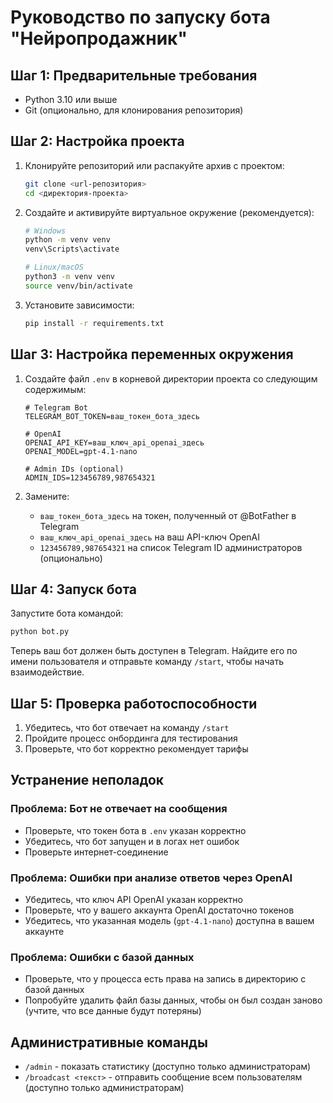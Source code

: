 # Руководство по запуску бота "Нейропродажник"

## Шаг 1: Предварительные требования

- Python 3.10 или выше
- Git (опционально, для клонирования репозитория)

## Шаг 2: Настройка проекта

1. Клонируйте репозиторий или распакуйте архив с проектом:
   ```bash
   git clone <url-репозитория>
   cd <директория-проекта>
   ```

2. Создайте и активируйте виртуальное окружение (рекомендуется):
   ```bash
   # Windows
   python -m venv venv
   venv\Scripts\activate

   # Linux/macOS
   python3 -m venv venv
   source venv/bin/activate
   ```

3. Установите зависимости:
   ```bash
   pip install -r requirements.txt
   ```

## Шаг 3: Настройка переменных окружения

1. Создайте файл `.env` в корневой директории проекта со следующим содержимым:
   ```
   # Telegram Bot
   TELEGRAM_BOT_TOKEN=ваш_токен_бота_здесь

   # OpenAI
   OPENAI_API_KEY=ваш_ключ_api_openai_здесь
   OPENAI_MODEL=gpt-4.1-nano

   # Admin IDs (optional)
   ADMIN_IDS=123456789,987654321
   ```

2. Замените:
   - `ваш_токен_бота_здесь` на токен, полученный от @BotFather в Telegram
   - `ваш_ключ_api_openai_здесь` на ваш API-ключ OpenAI
   - `123456789,987654321` на список Telegram ID администраторов (опционально)

## Шаг 4: Запуск бота

Запустите бота командой:
```bash
python bot.py
```

Теперь ваш бот должен быть доступен в Telegram. Найдите его по имени пользователя и отправьте команду `/start`, чтобы начать взаимодействие.

## Шаг 5: Проверка работоспособности

1. Убедитесь, что бот отвечает на команду `/start`
2. Пройдите процесс онбординга для тестирования
3. Проверьте, что бот корректно рекомендует тарифы

## Устранение неполадок

### Проблема: Бот не отвечает на сообщения
- Проверьте, что токен бота в `.env` указан корректно
- Убедитесь, что бот запущен и в логах нет ошибок
- Проверьте интернет-соединение

### Проблема: Ошибки при анализе ответов через OpenAI
- Убедитесь, что ключ API OpenAI указан корректно
- Проверьте, что у вашего аккаунта OpenAI достаточно токенов
- Убедитесь, что указанная модель (`gpt-4.1-nano`) доступна в вашем аккаунте

### Проблема: Ошибки с базой данных
- Проверьте, что у процесса есть права на запись в директорию с базой данных
- Попробуйте удалить файл базы данных, чтобы он был создан заново (учтите, что все данные будут потеряны)

## Административные команды

- `/admin` - показать статистику (доступно только администраторам)
- `/broadcast <текст>` - отправить сообщение всем пользователям (доступно только администраторам) 